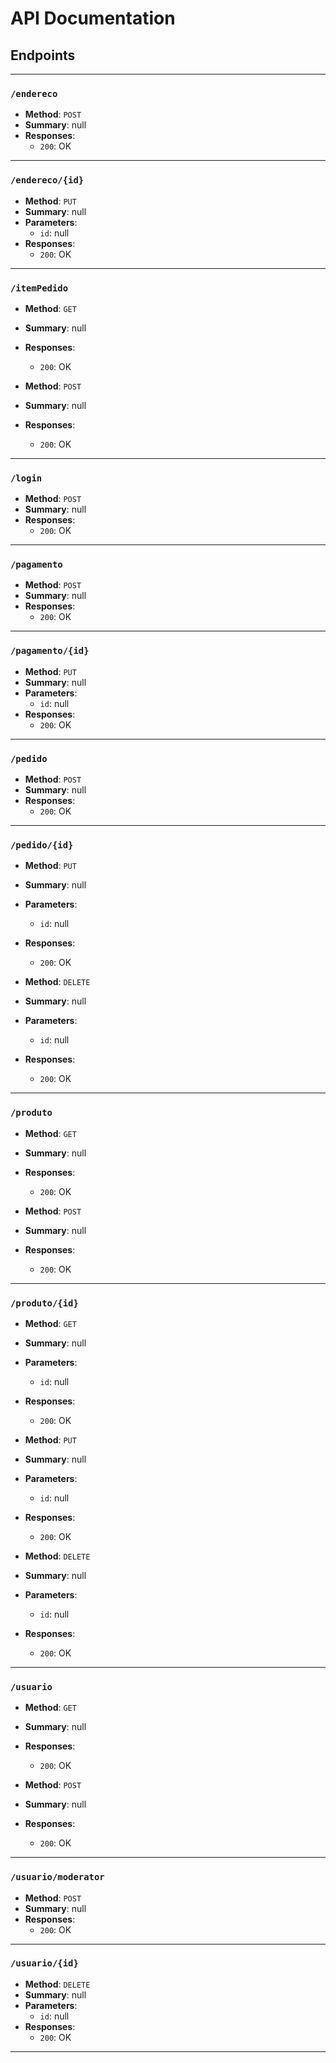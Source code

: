 # API Documentation

## Endpoints

---

### `/endereco`

- **Method**: `POST`
- **Summary**: null
- **Responses**: 
  - `200`: OK

---

### `/endereco/{id}`

- **Method**: `PUT`
- **Summary**: null
- **Parameters**:
  - `id`: null
- **Responses**: 
  - `200`: OK

---

### `/itemPedido`

- **Method**: `GET`
- **Summary**: null
- **Responses**: 
  - `200`: OK

- **Method**: `POST`
- **Summary**: null
- **Responses**: 
  - `200`: OK

---

### `/login`

- **Method**: `POST`
- **Summary**: null
- **Responses**: 
  - `200`: OK

---

### `/pagamento`

- **Method**: `POST`
- **Summary**: null
- **Responses**: 
  - `200`: OK

---

### `/pagamento/{id}`

- **Method**: `PUT`
- **Summary**: null
- **Parameters**:
  - `id`: null
- **Responses**: 
  - `200`: OK

---

### `/pedido`

- **Method**: `POST`
- **Summary**: null
- **Responses**: 
  - `200`: OK

---

### `/pedido/{id}`

- **Method**: `PUT`
- **Summary**: null
- **Parameters**:
  - `id`: null
- **Responses**: 
  - `200`: OK

- **Method**: `DELETE`
- **Summary**: null
- **Parameters**:
  - `id`: null
- **Responses**: 
  - `200`: OK

---

### `/produto`

- **Method**: `GET`
- **Summary**: null
- **Responses**: 
  - `200`: OK

- **Method**: `POST`
- **Summary**: null
- **Responses**: 
  - `200`: OK

---

### `/produto/{id}`

- **Method**: `GET`
- **Summary**: null
- **Parameters**:
  - `id`: null
- **Responses**: 
  - `200`: OK

- **Method**: `PUT`
- **Summary**: null
- **Parameters**:
  - `id`: null
- **Responses**: 
  - `200`: OK

- **Method**: `DELETE`
- **Summary**: null
- **Parameters**:
  - `id`: null
- **Responses**: 
  - `200`: OK

---

### `/usuario`

- **Method**: `GET`
- **Summary**: null
- **Responses**: 
  - `200`: OK

- **Method**: `POST`
- **Summary**: null
- **Responses**: 
  - `200`: OK

---

### `/usuario/moderator`

- **Method**: `POST`
- **Summary**: null
- **Responses**: 
  - `200`: OK

---

### `/usuario/{id}`

- **Method**: `DELETE`
- **Summary**: null
- **Parameters**:
  - `id`: null
- **Responses**: 
  - `200`: OK

---
